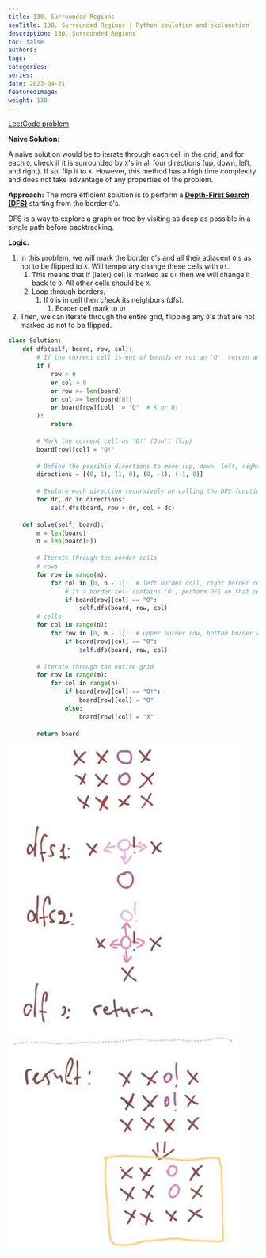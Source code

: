 ```yaml
---
title: 130. Surrounded Regions
seoTitle: 130. Surrounded Regions | Python soulution and explanation
description: 130. Surrounded Regions
toc: false
authors:
tags: 
categories:
series:
date: 2023-04-21
featuredImage:
weight: 130
---
```


[LeetCode problem](https://leetcode.com/problems/surrounded-regions/description/)

**Naive Solution:**

A naive solution would be to iterate through each cell in the grid, and for each `O`, check if it is surrounded by `X`'s in all four directions (up, down, left, and right). If so, flip it to `X`. However, this method has a high time complexity and does not take advantage of any properties of the problem.

**Approach:**
The more efficient solution is to perform a [**Depth-First Search (DFS)**](https://romankurnovskii.com/en/tracks/algorithms-101/algorithms/#depth-first-search-dfs) starting from the border `O`'s.

DFS is a way to explore a graph or tree by visiting as deep as possible in a single path before backtracking.

**Logic:**

1. In this problem, we will mark the border `O`'s and all their adjacent `O`'s as not to be flipped to `X`. Will temporary change these cells with `O!`.
   1. This means that if (later) cell is marked as `O!` then we will change it back to `O`. All other cells should be `X`.
   2. Loop through borders.
      1. If `O` is in cell then *check* its neighbors (dfs).
         1. Border cell mark to `O!`
2. Then, we can iterate through the entire grid, flipping any `O`'s that are not marked as not to be flipped.

```python
class Solution:
    def dfs(self, board, row, col):
        # If the current cell is out of bounds or not an 'O', return and stop DFS
        if (
            row < 0
            or col < 0
            or row >= len(board)
            or col >= len(board[0])
            or board[row][col] != "O"  # X or O!
        ):
            return

        # Mark the current cell as 'O!' (Don't flip)
        board[row][col] = "O!"

        # Define the possible directions to move (up, down, left, right)
        directions = [(0, 1), (1, 0), (0, -1), (-1, 0)]

        # Explore each direction recursively by calling the DFS function
        for dr, dc in directions:
            self.dfs(board, row + dr, col + dc)

    def solve(self, board):
        m = len(board)
        n = len(board[0])

        # Iterate through the border cells
        # rows
        for row in range(m):
            for col in [0, n - 1]:  # left border coll, right border coll
                # If a border cell contains 'O', perform DFS on that cell
                if board[row][col] == "O":
                    self.dfs(board, row, col)
        # cells
        for col in range(n):
            for row in [0, m - 1]:  # upper border row, bottom border row
                if board[row][col] == "O":
                    self.dfs(board, row, col)

        # Iterate through the entire grid
        for row in range(m):
            for col in range(n):
                if board[row][col] == "O!":
                    board[row][col] = "O"
                else:
                    board[row][col] = "X"

        return board
```

![test-case](../../assets/130.jpg)
